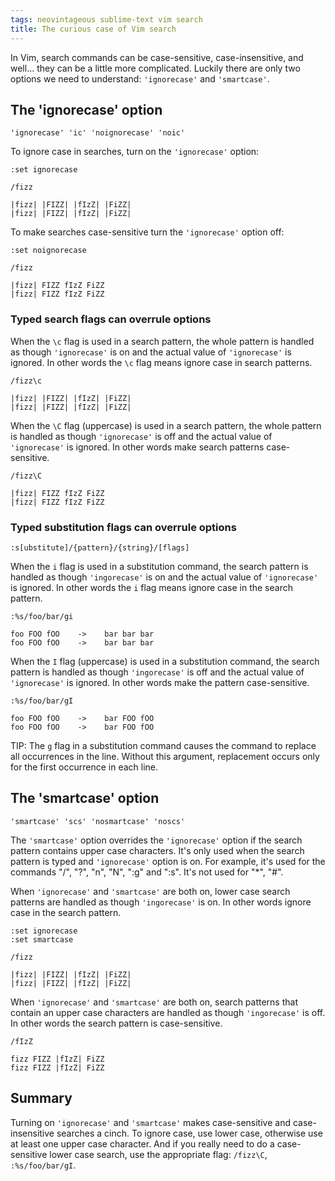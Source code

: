 ```yaml
---
tags: neovintageous sublime-text vim search
title: The curious case of Vim search
---
```



In Vim, search commands can be case-sensitive, case-insensitive, and well... they can be a little more complicated. Luckily there are only two options we need to understand: `'ignorecase'` and `'smartcase'`.

## The 'ignorecase' option


```vim
'ignorecase' 'ic' 'noignorecase' 'noic'
```

To ignore case in searches, turn on the `'ignorecase'` option:

```vim
:set ignorecase
```

```vim
/fizz
```

```
|fizz| |FIZZ| |fIzZ| |FiZZ|
|fizz| |FIZZ| |fIzZ| |FiZZ|
```

To make searches case-sensitive turn the `'ignorecase'` option off:

```vim
:set noignorecase
```

```vim
/fizz
```

```
|fizz| FIZZ fIzZ FiZZ
|fizz| FIZZ fIzZ FiZZ
```

### Typed search flags can overrule options

When the `\c` flag is used in a search pattern, the whole pattern is handled as though `'ignorecase'` is on and the actual value of `'ignorecase'` is ignored. In other words the `\c` flag means ignore case in search patterns.

```vim
/fizz\c
```

```
|fizz| |FIZZ| |fIzZ| |FiZZ|
|fizz| |FIZZ| |fIzZ| |FiZZ|
```

When the `\C` flag (uppercase) is used in a search pattern, the whole pattern is handled as though `'ignorecase'` is off and the actual value of `'ignorecase'` is ignored. In other words make search patterns case-sensitive.

```vim
/fizz\C
```

```
|fizz| FIZZ fIzZ FiZZ
|fizz| FIZZ fIzZ FiZZ
```

### Typed substitution flags can overrule options

```vim
:s[ubstitute]/{pattern}/{string}/[flags]
```

When the `i` flag is used in a substitution command, the search pattern is handled as though `'ingorecase'` is on and the actual value of `'ignorecase'` is ignored. In other words the `i` flag means ignore case in the search pattern.

```vim
:%s/foo/bar/gi
```

```
foo FOO fOO    ->    bar bar bar
foo FOO fOO    ->    bar bar bar
```

When the `I` flag (uppercase) is used in a substitution command, the search pattern is handled as though `'ingorecase'` is off and the actual value of `'ignorecase'` is ignored. In other words make the pattern case-sensitive.

```vim
:%s/foo/bar/gI
```

```
foo FOO fOO    ->    bar FOO fOO
foo FOO fOO    ->    bar FOO fOO
```

TIP: The `g` flag in a substitution command causes the command to replace all occurrences in the line. Without this argument, replacement occurs only for the first occurrence in each line.

## The 'smartcase' option

```vim
'smartcase' 'scs' 'nosmartcase' 'noscs'
```

The `'smartcase'` option overrides the `'ignorecase'` option if the search pattern contains upper case characters. It's only used when the search pattern is typed and `'ignorecase'` option is on.  For example, it's used for the commands "/", "?", "n", "N", ":g" and ":s". It's not used for "\*", "#".

When `'ignorecase'` and `'smartcase'` are both on, lower case search patterns are handled as though `'ingorecase'` is on. In other words ignore case in the search pattern.

```vim
:set ignorecase
:set smartcase
```

```vim
/fizz
```

```
|fizz| |FIZZ| |fIzZ| |FiZZ|
|fizz| |FIZZ| |fIzZ| |FiZZ|
```

When `'ignorecase'` and `'smartcase'` are both on, search patterns that contain an upper case characters are handled as though `'ingorecase'` is off. In other words the search pattern is case-sensitive.

```vim
/fIzZ
```

```
fizz FIZZ |fIzZ| FiZZ
fizz FIZZ |fIzZ| FiZZ
```

## Summary

Turning on `'ignorecase'` and `'smartcase'` makes case-sensitive and case-insensitive searches a cinch. To ignore case, use lower case, otherwise use at least one upper case character. And if you really need to do a case-sensitive lower case search, use the appropriate flag: `/fizz\C`, `:%s/foo/bar/gI`.
